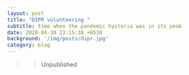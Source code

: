 ```yaml
---
layout: post
title: "DIPR volunteering "
subtitle: time when the pandemic hysteria was in its peak
date: 2020-04-30 23:15:38 +0530
background: '/img/posts/dipr.jpg'
category: blog
---
```

>> Unpublished

